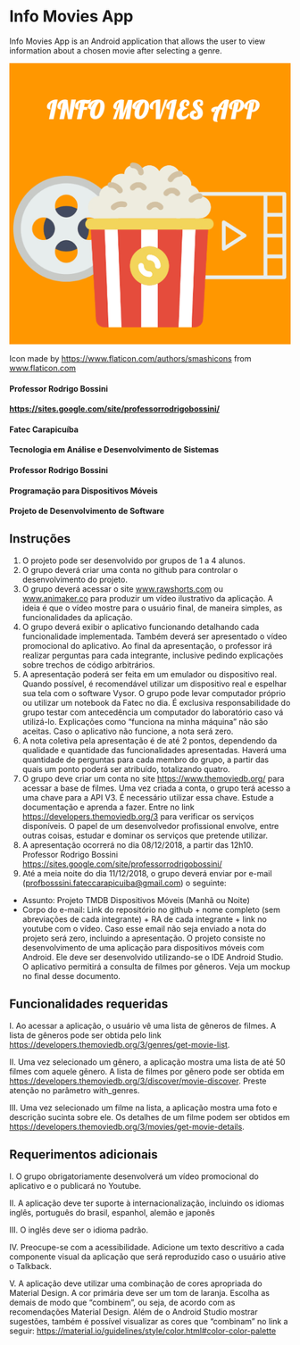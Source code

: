 # Info Movies App
Info Movies App is an Android application that allows the user to view information about a chosen movie after selecting a genre.
<p align="center">
	<img src="https://github.com/Cardos0/InfoMoviesApp/blob/master/app/src/main/res/drawable/logo.png" alt="Info Movies APP Logo">
</p>

Icon made by https://www.flaticon.com/authors/smashicons from www.flaticon.com

#### Professor Rodrigo Bossini
#### https://sites.google.com/site/professorrodrigobossini/
#### Fatec Carapicuíba
#### Tecnologia em Análise e Desenvolvimento de Sistemas
#### Professor Rodrigo Bossini
#### Programação para Dispositivos Móveis
#### Projeto de Desenvolvimento de Software

## Instruções
1. O projeto pode ser desenvolvido por grupos de 1 a 4 alunos.
2. O grupo deverá criar uma conta no github para controlar o desenvolvimento do projeto.
3. O grupo deverá acessar o site www.rawshorts.com ou www.animaker.co para produzir
um vídeo ilustrativo da aplicação. A ideia é que o vídeo mostre para o usuário final, de
maneira simples, as funcionalidades da aplicação.
4. O grupo deverá exibir o aplicativo funcionando detalhando cada funcionalidade
implementada. Também deverá ser apresentado o vídeo promocional do aplicativo. Ao
final da apresentação, o professor irá realizar perguntas para cada integrante, inclusive
pedindo explicações sobre trechos de código arbitrários.
5. A apresentação poderá ser feita em um emulador ou dispositivo real. Quando possível,
é recomendável utilizar um dispositivo real e espelhar sua tela com o software Vysor. O
grupo pode levar computador próprio ou utilizar um notebook da Fatec no dia. É
exclusiva responsabilidade do grupo testar com antecedência um computador do
laboratório caso vá utilizá-lo. Explicações como “funciona na minha máquina” não são
aceitas. Caso o aplicativo não funcione, a nota será zero.
6. A nota coletiva pela apresentação é de até 2 pontos, dependendo da qualidade e
quantidade das funcionalidades apresentadas. Haverá uma quantidade de perguntas para
cada membro do grupo, a partir das quais um ponto poderá ser atribuído, totalizando
quatro.
7. O grupo deve criar um conta no site https://www.themoviedb.org/ para acessar a base
de filmes. Uma vez criada a conta, o grupo terá acesso a uma chave para a API V3. É
necessário utilizar essa chave. Estude a documentação e aprenda a fazer. Entre no link
https://developers.themoviedb.org/3 para verificar os serviços disponíveis. O papel de um
desenvolvedor profissional envolve, entre outras coisas, estudar e dominar os serviços que
pretende utilizar.
8. A apresentação ocorrerá no dia 08/12/2018, a partir das 12h10.
Professor Rodrigo Bossini
https://sites.google.com/site/professorrodrigobossini/
9. Até a meia noite do dia 11/12/2018, o grupo deverá enviar por e-mail
(profbosssini.fateccarapicuiba@gmail.com) o seguinte:
- Assunto: Projeto TMDB Dispositivos Móveis (Manhã ou Noite)
- Corpo do e-mail: Link do repositório no github + nome completo (sem abreviações de
cada integrante) + RA de cada integrante + link no youtube com o vídeo. Caso esse email
não seja enviado a nota do projeto será zero, incluindo a apresentação.
O projeto consiste no desenvolvimento de uma aplicação para dispositivos móveis com
Android. Ele deve ser desenvolvido utilizando-se o IDE Android Studio. O aplicativo
permitirá a consulta de filmes por gêneros. Veja um mockup no final desse documento.

## Funcionalidades requeridas
I. Ao acessar a aplicação, o usuário vê uma lista de gêneros de filmes. A lista de gêneros pode ser obtida pelo link https://developers.themoviedb.org/3/genres/get-movie-list.

II. Uma vez selecionado um gênero, a aplicação mostra uma lista de até 50 filmes com
aquele gênero. A lista de filmes por gênero pode ser obtida em https://developers.themoviedb.org/3/discover/movie-discover. Preste atenção no parâmetro with_genres.

III. Uma vez selecionado um filme na lista, a aplicação mostra uma foto e descrição
sucinta sobre ele. Os detalhes de um filme podem ser obtidos em https://developers.themoviedb.org/3/movies/get-movie-details.

## Requerimentos adicionais
I. O grupo obrigatoriamente desenvolverá um vídeo promocional do aplicativo e o publicará no Youtube.

II. A aplicação deve ter suporte à internacionalização, incluindo os idiomas inglês, português do brasil, espanhol, alemão e japonês

III. O inglês deve ser o idioma padrão.

IV. Preocupe-se com a acessibilidade. Adicione um texto descritivo a cada componente visual da aplicação que será reproduzido caso o usuário ative o Talkback.

V. A aplicação deve utilizar uma combinação de cores apropriada do Material Design. A cor primária deve ser um tom de laranja. Escolha as demais de modo que “combinem”, ou seja, de acordo com as recomendações Material Design. Além de o Android Studio
mostrar sugestões, também é possível visualizar as cores que “combinam” no link a seguir: https://material.io/guidelines/style/color.html#color-color-palette
